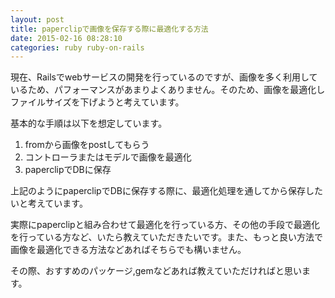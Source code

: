 ```yaml
---
layout: post
title: paperclipで画像を保存する際に最適化する方法
date: 2015-02-16 08:28:10
categories: ruby ruby-on-rails
---
```

<p>現在、Railsでwebサービスの開発を行っているのですが、画像を多く利用しているため、パフォーマンスがあまりよくありません。そのため、画像を最適化しファイルサイズを下げようと考えています。</p>

<p>基本的な手順は以下を想定しています。</p>

<ol>
<li>fromから画像をpostしてもらう</li>
<li>コントローラまたはモデルで画像を最適化</li>
<li>paperclipでDBに保存</li>
</ol>

<p>上記のようにpaperclipでDBに保存する際に、最適化処理を通してから保存したいと考えています。</p>

<p>実際にpaperclipと組み合わせて最適化を行っている方、その他の手段で最適化を行っている方など、いたら教えていただきたいです。また、もっと良い方法で画像を最適化できる方法などあればそちらでも構いません。</p>

<p>その際、おすすめのパッケージ,gemなどあれば教えていただければと思います。</p>
